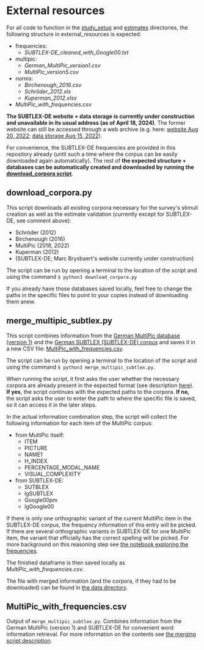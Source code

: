 # External resources
For all code to function in the [study_setup](../study_setup/) and [estimates](../estimates/) directories,
the following structure in external_resources is expected:
- frequencies:
    - *SUBTLEX-DE_cleaned_with_Google00.txt*
- multipic:
    - *German_MultiPic_version1.csv*
    - *MultiPic_version5.csv*
- norms:
    - *Birchenough_2016.csv*
    - *Schröder_2012.xls*
    - *Kuperman_2012.xlsx*
- *MultiPic_with_frequencies.csv*

**The SUBTLEX-DE website + data storage is currently under construction and unavailable in its usual address (as of April 18, 2024)**. The former website can still be accessed through a web archive (e.g. here: [website Aug 20, 2022](https://web.archive.org/web/20220820044707/http://crr.ugent.be/); [data storage Aug 15, 2022](https://web.archive.org/web/20220815051558/http://crr.ugent.be/subtlex-de/)).

For convenience, the SUBTLEX-DE frequencies are provided in this repository already (until such a time where the corpus can be easily downloaded again automatically).
The rest of **the expected structure + databases can be automatically created and downloaded by running the [download_corpora script](download_corpora.py)**.

## download_corpora.py
This script downloads all existing corpora necessary for the survey's stimuli creation
as well as the estimate validation (currently except for SUBTLEX-DE, see comment above):
- Schröder (2012)
- Birchenough (2016)
- MultiPic (2018, 2022)
- Kuperman (2012)
- (SUBTLEX-DE; Marc Brysbaert's website currently under construction)

The script can be run by opening a terminal to the location of the script and using the command `$ python3 download_corpora.py`

If you already have those databases saved locally, feel free to change the paths in the 
specific files to point to your copies instead of downloading them anew.


## merge_multipic_subtlex.py
This script combines information from the [German MultiPic database (version 1)](https://www.bcbl.eu/databases/multipic/) and the [German SUBTLEX (SUBTLEX-DE) corpus](http://crr.ugent.be/archives/534) and saves it in a new CSV file: [MultiPic_with_frequencies.csv](MultiPic_with_frequencies.csv).

The script can be run by opening a terminal to the location of the script and using the command `$ python3 merge_multipic_subtlex.py`.

When running the script, it first asks the user whether the necessary corpora are already present in the expected format (see description [here](#external-resources)). **If yes**, the script continues with the expected paths to the corpora.
**If no,** the script asks the user to enter the path to where the specific file is saved, so it can access it in the later steps.

In the actual information combination step, the script will collect the following information for each item of the MultiPic corpus:
- from MultiPic itself:
    - ITEM
    - PICTURE
    - NAME1
    - H_INDEX
    - PERCENTAGE_MODAL_NAME
    - VISUAL_COMPLEXITY
- from SUBTLEX-DE:
    - SUTBLEX
    - lgSUBTLEX
    - Google00pm
    - lgGoogle00
    
If there is only one orthographic variant of the current MultiPic item in the SUBTLEX-DE corpus, the frequency information of this entry will be picked. If there are several orthographic variants in SUBTLEX-DE for one MultiPic item, the variant that officially has the correct spelling will be picked. For more background on this reasoning step see [the notebook exploring the frequencies](../notebooks/exploring_frequencies.ipynb).

The finished dataframe is then saved locally as *MultiPic_with_frequencies.csv*.

The file with merged information (and the corpora, if they had to be downloaded) can be found in [the data directory](../data/).

## MultiPic_with_frequencies.csv
Output of `merge_multipic_subtlex.py`.
Combines information from the German MultiPic (version 1) and SUBTLEX-DE for convenient word information retrieval.
For more information on the contents see [the merging script description](#merge_multipic_subtlexpy).